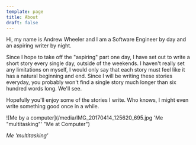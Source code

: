 ```yaml
---
template: page
title: About
draft: false
---
```

Hi, my name is Andrew Wheeler and I am a Software Engineer by day and an aspiring writer by night.

Since I hope to take off the "aspiring" part one day, I have set out to write a short story every single day, outside of the weekends. I haven't really set any limitations on myself, I would only say that each story must feel like it has a natural beginning and end. Since I will be writing these stories everyday, you probably won't find a single story much longer than six hundred words long. We'll see.

Hopefully you'll enjoy some of the stories I write. Who knows, I might even write something good once in a while.

![Me by a computer](/media/IMG_20170414_125620_695.jpg 'Me "multitasking"' "Me at Computer")

*Me 'multitasking'*
